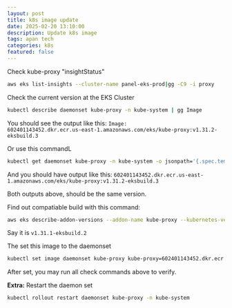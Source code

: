 ```yaml
---
layout: post
title: k8s image update
date: 2025-02-20 13:10:00
description: Update k8s image
tags: apan tech
categories: k8s
featured: false
---
```

Check kube-proxy "insightStatus"
```bash
aws eks list-insights --cluster-name panel-eks-prod|gg -C9 -i proxy
```

Check the current version at the EKS Cluster
```bash
kubectl describe daemonset kube-proxy -n kube-system | gg Image
```
You should see the output like this:
<code>Image:      602401143452.dkr.ecr.us-east-1.amazonaws.com/eks/kube-proxy:v1.31.2-eksbuild.3</code>

Or use this commandL
```bash
kubectl get daemonset kube-proxy -n kube-system -o jsonpath='{.spec.template.spec.containers[?(@.name=="kube-proxy")].image}';echo
```
And you should have output like this:
<code>602401143452.dkr.ecr.us-east-1.amazonaws.com/eks/kube-proxy:v1.31.2-eksbuild.3</code>

Both outputs above, should be the same version.

Find out compatiable build with this command:
```bash
aws eks describe-addon-versions --addon-name kube-proxy --kubernetes-version 1.31 --output text
```
Say it is <code>v1.31.1-eksbuild.2</code>

The set this image to the daemonset
```bash
kubectl set image daemonset kube-proxy kube-proxy=602401143452.dkr.ecr.us-east-1.amazonaws.com/eks/kube-proxy:v1.31.1-eksbuild.2 -n kube-system
```
After set, you may run all check commands above to verify.

**Extra:** Restart the daemon set
```bash
kubectl rollout restart daemonset kube-proxy -n kube-system
```
